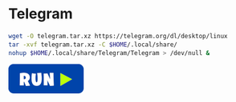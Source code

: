 # Telegram
```bash
wget -O telegram.tar.xz https://telegram.org/dl/desktop/linux
tar -xvf telegram.tar.xz -C $HOME/.local/share/
nohup $HOME/.local/share/Telegram/Telegram > /dev/null &
```
[![bashrun](../images/bashrun.png)](br:telegram)